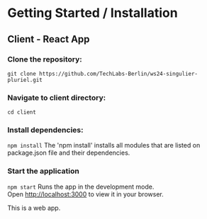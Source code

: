 # Getting Started / Installation
## Client - React App
### Clone the repository:
`git clone https://github.com/TechLabs-Berlin/ws24-singulier-pluriel.git`
### Navigate to client directory:
`cd client`
### Install dependencies:
`npm install`
The 'npm install' installs all modules that are listed on package.json file and their dependencies.
### Start the application
`npm start`
Runs the app in the development mode.\
Open [http://localhost:3000](http://localhost:3000) to view it in your browser.

This is a web app.
